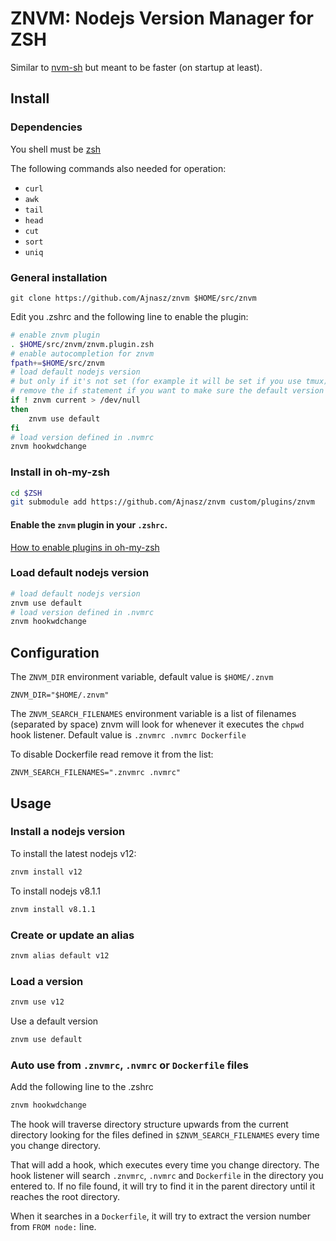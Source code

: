 # ZNVM: Nodejs Version Manager for ZSH

Similar to [nvm-sh](https://github.com/nvm-sh/nvm) but meant to be faster (on startup at least).

## Install

### Dependencies

You shell must be [zsh](https://www.zsh.org/)

The following commands also needed for operation:
- `curl`
- `awk`
- `tail`
- `head`
- `cut`
- `sort`
- `uniq`

### General installation

```
git clone https://github.com/Ajnasz/znvm $HOME/src/znvm
```

Edit you .zshrc and the following line to enable the plugin:

```bash
# enable znvm plugin
. $HOME/src/znvm/znvm.plugin.zsh
# enable autocompletion for znvm
fpath+=$HOME/src/znvm
# load default nodejs version
# but only if it's not set (for example it will be set if you use tmux)
# remove the if statement if you want to make sure the default version used in a new shell
if ! znvm current > /dev/null
then
	znvm use default
fi
# load version defined in .nvmrc
znvm hookwdchange
```

### Install in oh-my-zsh

```bash
cd $ZSH
git submodule add https://github.com/Ajnasz/znvm custom/plugins/znvm
```

#### Enable the `znvm` plugin in your `.zshrc`.

[How to enable plugins in oh-my-zsh](https://github.com/ohmyzsh/ohmyzsh#plugins)

### Load default nodejs version

```bash
# load default nodejs version
znvm use default
# load version defined in .nvmrc
znvm hookwdchange
```

## Configuration

The `ZNVM_DIR` environment variable, default value is `$HOME/.znvm`

```
ZNVM_DIR="$HOME/.znvm"
```

The `ZNVM_SEARCH_FILENAMES` environment variable is a list of filenames (separated by space) znvm will look for whenever it executes the `chpwd` hook listener. Default value is `.znvmrc .nvmrc Dockerfile`

To disable Dockerfile read remove it from the list:

```
ZNVM_SEARCH_FILENAMES=".znvmrc .nvmrc"
```
## Usage

### Install a nodejs version

To install the latest nodejs v12:

```bash
znvm install v12
```

To install nodejs v8.1.1

```bash
znvm install v8.1.1
```

### Create or update an alias

```bash
znvm alias default v12
```

### Load a version

```bash
znvm use v12
```

Use a default version

```bash
znvm use default
```

### Auto use from `.znvmrc`, `.nvmrc` or `Dockerfile` files

Add the following line to the .zshrc

```bash
znvm hookwdchange
```

The hook will traverse directory structure upwards from the current directory looking for the files defined in `$ZNVM_SEARCH_FILENAMES` every time you change directory.

That will add a hook, which executes every time you change directory. The hook listener will search `.znvmrc`, `.nvmrc` and `Dockerfile` in the directory you entered to. If no file found, it will try to find it in the parent directory until it reaches the root directory.

When it searches in a `Dockerfile`, it will try to extract the version number from `FROM node:` line.
